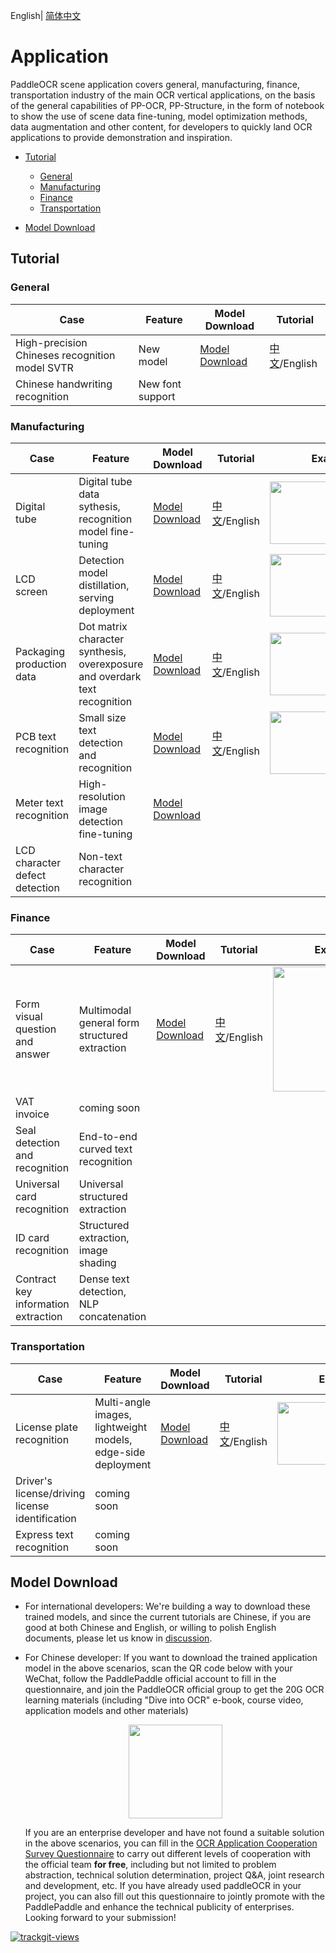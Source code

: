 English| [简体中文](README.md) 

# Application

PaddleOCR scene application covers general, manufacturing, finance, transportation industry of the main OCR vertical applications, on the basis of the general capabilities of PP-OCR, PP-Structure, in the form of notebook to show the use of scene data fine-tuning, model optimization methods, data augmentation and other content, for developers to quickly land OCR applications to provide demonstration and inspiration.

- [Tutorial](#1)
  - [General](#11)
  - [Manufacturing](#12)
  - [Finance](#13)
  - [Transportation](#14)

- [Model Download](#2)

<a name="1"></a>

## Tutorial

<a name="11"></a>

### General

| Case                                           | Feature          | Model Download       | Tutorial                                |
| ---------------------------------------------- | ---------------- | -------------------- | --------------------------------------- |
| High-precision Chineses recognition model SVTR | New model        | [Model Download](#2) | [中文](./高精度中文识别模型.md)/English |
| Chinese handwriting recognition                | New font support |                      |                                         |

<a name="12"></a>

### Manufacturing

| Case                           | Feature                                                      | Model Download       | Tutorial                                                     | Example                                                      |
| ------------------------------ | ------------------------------------------------------------ | -------------------- | ------------------------------------------------------------ | ------------------------------------------------------------ |
| Digital tube                   | Digital tube data sythesis, recognition model fine-tuning    | [Model Download](#2) | [中文](./光功率计数码管字符识别/光功率计数码管字符识别.md)/English | <img src="https://ai-studio-static-online.cdn.bcebos.com/7d5774a273f84efba5b9ce7fd3f86e9ef24b6473e046444db69fa3ca20ac0986"  width = "200" height = "100" /> |
| LCD screen                     | Detection model distillation, serving deployment             | [Model Download](#2) | [中文](./液晶屏读数识别.md)/English                          | <img src="https://ai-studio-static-online.cdn.bcebos.com/901ab741cb46441ebec510b37e63b9d8d1b7c95f63cc4e5e8757f35179ae6373"  width = "200" height = "100" /> |
| Packaging production data      | Dot matrix character synthesis, overexposure and overdark text recognition | [Model Download](#2) | [中文](./包装生产日期识别.md)/English                        | <img src="https://ai-studio-static-online.cdn.bcebos.com/d9e0533cc1df47ffa3bbe99de9e42639a3ebfa5bce834bafb1ca4574bf9db684"  width = "200" height = "100" /> |
| PCB text recognition           | Small size text detection and recognition                    | [Model Download](#2) | [中文](./PCB字符识别/PCB字符识别.md)/English                 | <img src="https://ai-studio-static-online.cdn.bcebos.com/95d8e95bf1ab476987f2519c0f8f0c60a0cdc2c444804ed6ab08f2f7ab054880"  width = "200" height = "100" /> |
| Meter text recognition         | High-resolution image detection fine-tuning                  | [Model Download](#2) |                                                              |                                                              |
| LCD character defect detection | Non-text character recognition                               |                      |                                                              |                                                              |

<a name="13"></a>

### Finance

| Case                                | Feature                                       | Model Download       | Tutorial                            | Example                                                      |
| ----------------------------------- | --------------------------------------------- | -------------------- | ----------------------------------- | ------------------------------------------------------------ |
| Form visual question and answer     | Multimodal general form structured extraction | [Model Download](#2) | [中文](./多模态表单识别.md)/English | <img src="https://ai-studio-static-online.cdn.bcebos.com/a3b25766f3074d2facdf88d4a60fc76612f51992fd124cf5bd846b213130665b"  width = "200" height = "200" /> |
| VAT invoice                         | coming soon                                   |                      |                                     |                                                              |
| Seal detection and recognition      | End-to-end curved text recognition            |                      |                                     |                                                              |
| Universal card recognition          | Universal structured extraction               |                      |                                     |                                                              |
| ID card recognition                 | Structured extraction, image shading          |                      |                                     |                                                              |
| Contract key information extraction | Dense text detection, NLP concatenation       |                      |                                     |                                                              |

<a name="14"></a>

### Transportation

| Case                                            | Feature                                                      | Model Download       | Tutorial                            | Example                                                      |
| ----------------------------------------------- | ------------------------------------------------------------ | -------------------- | ----------------------------------- | ------------------------------------------------------------ |
| License plate recognition                       | Multi-angle images, lightweight models, edge-side deployment | [Model Download](#2) | [中文](./轻量级车牌识别.md)/English | <img src="https://ai-studio-static-online.cdn.bcebos.com/76b6a0939c2c4cf49039b6563c4b28e241e11285d7464e799e81c58c0f7707a7"  width = "200" height = "100" /> |
| Driver's license/driving license identification | coming soon                                                  |                      |                                     |                                                              |
| Express text recognition                        | coming soon                                                  |                      |                                     |                                                              |

<a name="2"></a>

## Model Download

- For international developers: We're building a way to download these trained models, and since the current tutorials are Chinese, if you are good at both Chinese and English, or willing to polish English documents, please let us know in [discussion](https://github.com/PaddlePaddle/PaddleOCR/discussions).
- For Chinese developer: If you want to download the trained application model in the above scenarios, scan the QR code below with your WeChat, follow the PaddlePaddle official account to fill in the questionnaire, and join the PaddleOCR official group to get the 20G OCR learning materials (including "Dive into OCR" e-book, course video, application models and other materials)

  <div align="center">
  <img src="https://ai-studio-static-online.cdn.bcebos.com/dd721099bd50478f9d5fb13d8dd00fad69c22d6848244fd3a1d3980d7fefc63e"  width = "150" height = "150" />
  </div>

  If you are an enterprise developer and have not found a suitable solution in the above scenarios, you can fill in the [OCR Application Cooperation Survey Questionnaire](https://paddle.wjx.cn/vj/QwF7GKw.aspx) to carry out different levels of cooperation with the official team **for free**, including but not limited to problem abstraction, technical solution determination, project Q&A, joint research and development, etc. If you have already used paddleOCR in your project, you can also fill out this questionnaire to jointly  promote with the PaddlePaddle and enhance the technical publicity of enterprises. Looking forward to your submission!

<a href="https://trackgit.com">
<img src="https://us-central1-trackgit-analytics.cloudfunctions.net/token/ping/l6u6aszdfexs2jnrlil6" alt="trackgit-views" />
</a>
